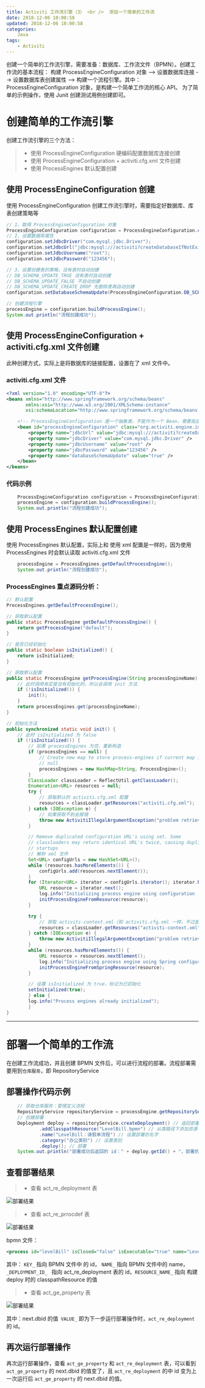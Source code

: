```yaml
---
title: Activiti 工作流引擎（3） <br />  添加一个简单的工作流
date: 2018-12-06 10:00:58
updated: 2018-12-06 10:00:58
categories:
    Java
tags:
    - Activiti
---
```



创建一个简单的工作流引擎，需要准备：数据库、工作流文件（BPMN）。创建工作流的基本流程： 构建 ProcessEngineConfiguration 对象 --> 设置数据库连接 --> 设置数据库表创建属性 --> 构建一个流程引擎。其中：ProcessEngineConfiguration 对象，是构建一个简单工作流的核心 API。
为了简单的示例操作，使用 Junit 创建测试用例创建即可。

<!-- more -->

# 创建简单的工作流引擎

创建工作流引擎的三个方法：
> * 使用 ProcessEngineConfiguration 硬编码配置数据库连接创建
> * 使用 ProcessEngineConfiguration + activiti.cfg.xml 文件创建
> * 使用 ProcessEngines 默认配置创建

## 使用 ProcessEngineConfiguration 创建

使用 ProcessEngineConfiguration 创建工作流引擎时，需要指定好数据库、库表创建策略等
```java
// 1、取得 ProcessEngineConfiguration 对象
ProcessEngineConfiguration configuration = ProcessEngineConfiguration.createStandaloneProcessEngineConfiguration();
// 2、设置数据库属性
configuration.setJdbcDriver("com.mysql.jdbc.Driver");
configuration.setJdbcUrl("jdbc:mysql:///activiti?createDatabaseIfNotExist=true&useUnicode=true&charsetEncoding=utf8&serverTimezone=Hongkong");
configuration.setJdbcUsername("root");
configuration.setJdbcPassword("123456");

// 3、设置创建表的策略，没有表时自动创建
// DB_SCHEMA_UPDATE_TRUE 没有表时自动创建
// DB_SCHEMA_UPDATE_FALSE 不自动创建
// DB_SCHEMA_UPDATE_CREATE_DROP 先删除表再自动创建
configuration.setDatabaseSchemaUpdate(ProcessEngineConfiguration.DB_SCHEMA_UPDATE_TRUE);

// 创建流程引擎
processEngine = configuration.buildProcessEngine();
System.out.println("流程创建成功");
```

## 使用 ProcessEngineConfiguration + activiti.cfg.xml 文件创建

此种创建方式，实际上是将数据库的链接配置，设置在了 xml 文件中。

### activiti.cfg.xml 文件
```xml
<?xml version="1.0" encoding="UTF-8"?>
<beans xmlns="http://www.springframework.org/schema/beans"
       xmlns:xsi="http://www.w3.org/2001/XMLSchema-instance"
       xsi:schemaLocation="http://www.springframework.org/schema/beans   http://www.springframework.org/schema/beans/spring-beans.xsd">

    <!-- ProcessEngineConfiguration 是一个抽象类，不能作为一个 Bean，需要指定具体的实现类作为 Bean -->
    <bean id="processEngineConfiguration" class="org.activiti.engine.impl.cfg.StandaloneProcessEngineConfiguration">
        <property name="jdbcUrl" value="jdbc:mysql:///activiti?createDatabaseIfNotExist=true&amp;useUnicode=true&amp;charsetEncoding=utf8&amp;serverTimezone=Hongkong" />
        <property name="jdbcDriver" value="com.mysql.jdbc.Driver" />
        <property name="jdbcUsername" value="root" />
        <property name="jdbcPassword" value="123456" />
        <property name="databaseSchemaUpdate" value="true" />
    </bean>
</beans>
```
### 代码示例
```java
    ProcessEngineConfiguration configuration = ProcessEngineConfiguration.createProcessEngineConfigurationFromResource("activiti.cfg.xml");
    processEngine = configuration.buildProcessEngine();
    System.out.println("流程创建成功");
```

## 使用 ProcessEngines 默认配置创建

使用 ProcessEngines 默认配置，实际上和 使用 xml 配置是一样的，因为使用 ProcessEngines 时会默认读取 activiti.cfg.xml 文件

```java
    processEngine = ProcessEngines.getDefaultProcessEngine();
    System.out.println("流程创建成功");
```

### ProcessEngines 重点源码分析：
```java
// 默认配置
ProcessEngines.getDefaultProcessEngine();

// 获取默认配置
public static ProcessEngine getDefaultProcessEngine() {
    return getProcessEngine("default");
}

// 是否已经初始化
public static boolean isInitialized() {
    return isInitialized;
}

// 获取默认配置
public static ProcessEngine getProcessEngine(String processEngineName) {
    // 此时调用肯定是没有初始化的，所以会调用 init 方法
    if (!isInitialized()) {
        init();
    }
    return processEngines.get(processEngineName);
}

// 初始化方法
public synchronized static void init() {
    // 此时 isInitialized 为 false
    if (!isInitialized()) {
        // 如果 processEngines 为空，重新构造
        if (processEngines == null) {
            // Create new map to store process-engines if current map is
            // null
            processEngines = new HashMap<String, ProcessEngine>();
        }
        ClassLoader classLoader = ReflectUtil.getClassLoader();
        Enumeration<URL> resources = null;
        try {
            // 获取默认的 activiti.cfg.xml 配置
            resources = classLoader.getResources("activiti.cfg.xml");
        } catch (IOException e) {
            // 如果获取不到会报错
            throw new ActivitiIllegalArgumentException("problem retrieving activiti.cfg.xml resources on the classpath: " + System.getProperty("java.class.path"), e);
        }

        // Remove duplicated configuration URL's using set. Some
        // classloaders may return identical URL's twice, causing duplicate
        // startups
        // 解析 xml 文件
        Set<URL> configUrls = new HashSet<URL>();
        while (resources.hasMoreElements()) {
            configUrls.add(resources.nextElement());
        }
        for (Iterator<URL> iterator = configUrls.iterator(); iterator.hasNext();) {
            URL resource = iterator.next();
            log.info("Initializing process engine using configuration '{}'", resource.toString());
            initProcessEngineFromResource(resource);
        }

        try {
            // 获取 activiti-context.xml（和 activiti.cfg.xml 一样，不过是名字规定的不一样）
            resources = classLoader.getResources("activiti-context.xml");
        } catch (IOException e) {
            throw new ActivitiIllegalArgumentException("problem retrieving activiti-context.xml resources on the classpath: " + System.getProperty("java.class.path"), e);
        }
        while (resources.hasMoreElements()) {
            URL resource = resources.nextElement();
            log.info("Initializing process engine using Spring configuration '{}'", resource.toString());
            initProcessEngineFromSpringResource(resource);
        }

        // 设置 isInitialized 为 true，标记为已初始化
        setInitialized(true);
        } else {
        log.info("Process engines already initialized");
        }
}
```

---

# 部署一个简单的工作流

在创建工作流成功，并且创建 BPMN 文件后，可以进行流程的部署。流程部署需要用到`仓库服务`，即 RepositoryService

## 部署操作代码示例
```java
    // 获取仓库服务：管理定义流程
    RepositoryService repositoryService = processEngine.getRepositoryService();
    // 创建部署
    Deployment deploy = repositoryService.createDeployment() // 返回部署的构建器
            .addClasspathResource("LevelBill.bpmn") // 从类路径下添加资源
            .name("LevelBill：请假单流程") // 设置部署的名字
            .category("办公类别") // 设置类别
            .deploy(); // 部署
    System.out.println("部署成功后返回的 id：" + deploy.getId() + "，部署的名称：" + deploy.getName());
```

## 查看部署结果

> * 查看 act_re_deployment 表

![部署结果](/images/activiti/deploy_1.png)

> * 查看 act_re_prrocdef 表

![部署结果](/images/activiti/deploy_2.png)

bpmn 文件：
```xml
<process id="levelBill" isClosed="false" isExecutable="true" name="LevelBill" processType="None">
```
其中： `KEY_` 指向 BPMN 文件中 的 id， `NAME_` 指向 BPMN 文件中的 name，`_DEPLOYMENT_ID_ ` 指向 act_re_deployment 表的 id，`RESOURCE_NAME_` 指向 构建 deploy 时的 classpathResource 的值

> * 查看 act_ge_property 表

![部署结果](/images/activiti/deploy_3.png)

其中：next.dbid 的值` VALUE_` 即为下一步运行部署操作时，`act_re_deployment` 的 id。

## 再次运行部署操作

再次运行部署操作，查看 `act_ge_property` 和 `act_re_deployment` 表，可以看到 `act_ge_property` 的 next.dbid 的值变了，且 `act_re_deployment` 的中 id 变为上一次运行后 `act_ge_property` 的 next.dbid 的值。




